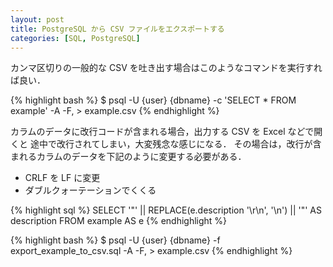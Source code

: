```yaml
---
layout: post
title: PostgreSQL から CSV ファイルをエクスポートする
categories: [SQL, PostgreSQL]
---
```


カンマ区切りの一般的な CSV を吐き出す場合はこのようなコマンドを実行すれば良い．

{% highlight bash %}
$ psql -U {user} {dbname} -c 'SELECT * FROM example' -A -F, > example.csv
{% endhighlight %}


カラムのデータに改行コードが含まれる場合，出力する CSV を Excel などで開くと
途中で改行されてしまい，大変残念な感じになる．
その場合は，改行が含まれるカラムのデータを下記のように変更する必要がある．

- CRLF を LF に変更
- ダブルクォーテーションでくくる

{% highlight sql %}
SELECT
   '"' || REPLACE(e.description '\r\n', '\n') || '"' AS description
FROM
   example AS e
{% endhighlight %}

{% highlight bash %}
$ psql -U {user} {dbname} -f export_example_to_csv.sql -A -F, > example.csv
{% endhighlight %}
